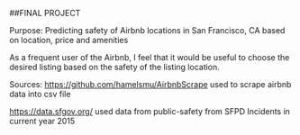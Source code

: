 ##FINAL PROJECT

Purpose: Predicting safety of Airbnb locations in San Francisco, CA based on location, price and amenities

As a frequent user of the Airbnb, I feel that it would be useful to choose the desired listing based on the safety of the listing location. 
	
Sources: https://github.com/hamelsmu/AirbnbScrape used to scrape airbnb data into csv file
		 
https://data.sfgov.org/ used data from public-safety from SFPD Incidents in current year 2015

